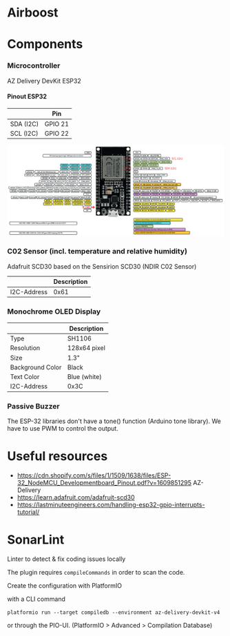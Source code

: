 # Airboost

# Components

### Microcontroller

AZ Delivery DevKit ESP32

#### Pinout ESP32

|           | Pin     |
| --------- | ------- |
| SDA (I2C) | GPIO 21 |
| SCL (I2C) | GPIO 22 |

![Pinout ESP32](docs/ESP-32_NodeMCU_Developmentboard_Pinout.png)


### C02 Sensor (incl. temperature and relative humidity)

Adafruit SCD30 based on the Sensirion SCD30 (NDIR C02 Sensor)

|             | Description |
| ----------- | ----------- |
| I2C-Address | 0x61        |

### Monochrome OLED Display

|                  | Description  |
| ---------------- | ------------ |
| Type             | SH1106       |
| Resolution       | 128x64 pixel |
| Size             | 1.3"         |
| Background Color | Black        |
| Text Color       | Blue (white) |
| I2C-Address      | 0x3C         |


### Passive Buzzer

The ESP-32 libraries don't have a tone() function (Arduino tone library).
We have to use PWM to control the output.

# Useful resources

- https://cdn.shopify.com/s/files/1/1509/1638/files/ESP-32_NodeMCU_Developmentboard_Pinout.pdf?v=1609851295 AZ-Delivery
- https://learn.adafruit.com/adafruit-scd30
- https://lastminuteengineers.com/handling-esp32-gpio-interrupts-tutorial/


# SonarLint

Linter to detect & fix coding issues locally

The plugin requires `compileCommands` in order to scan the code.

Create the configuration with PlatformIO

with a CLI command

    platformio run --target compiledb --environment az-delivery-devkit-v4

or through the PIO-UI. (PlatformIO > Advanced > Compilation Database)

